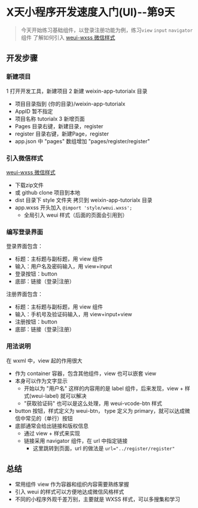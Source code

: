 # X天小程序开发速度入门(UI)--第9天

> 今天开始练习基础组件，以登录注册功能为例，练习`view` `input` `navigator`组件
> 了解如何引入 [weui-wxss 微信样式](https://github.com/weui/weui-wxss)

## 开发步骤
### 新建项目

1 打开开发工具，新建项目
2 新建  weixin-app-tutorialx  目录
   * 项目目录指到 {你的目录}/weixin-app-tutorialx
   * AppID 暂不指定
   * 项目名称 tutorialx
3 新增页面
   * Pages 目录右键，新建目录，register
   * register 目录右键，新建Page，register
   * app.json 中 "pages" 数组增加 "pages/register/register"

### 引入微信样式
[weui-wxss 微信样式](https://github.com/weui/weui-wxss)

* 下载zip文件
* 或 github clone 项目到本地
* dist 目录下 style 文件夹 拷贝到 weixin-app-tutorialx  目录
* app.wxss 开头加入 `@import 'style/weui.wxss';` 
   * 全局引入 weui 样式（后面的页面会引用到）

### 编写登录界面
登录界面包含：

* 标题：主标题与副标题，用 view 组件
* 输入：用户名及密码输入，用 view+input
* 登录按钮：button
* 底部：链接（登录|注册）

注册界面包含：

* 标题：主标题与副标题，用 view 组件
* 输入：手机号及验证码输入，用 view+input+view
* 注册按钮：button
* 底部：链接（登录|注册）

### 用法说明
在 wxml 中，view 起的作用很大

* 作为 container 容器，包含其他组件，view 也可以嵌套 view
* 本身可以作为文字显示
   * 开始以为 "用户名" 这样的内容用的是 label 组件，后来发现，view + 样式(weui-label) 就可以解决
   * "获取验证码" 也可以是这么处理，用 weui-vcode-btn 样式
* button 按钮，样式定义为 weui-btn， type 定义为 primary，就可以达成微信中常见的（单行）按钮
* 底部通常会给出链接和版权信息
   * 通过 view + 样式来实现
   * 链接采用 navigator 组件，在 url 中指定链接
      * 这里跳转到页面，url 的做法是 `url="../register/register"`

## 总结
* 常用组件 view 作为容器和组织内容需要熟练掌握
* 引入 weui 的样式可以方便地达成微信风格样式
* 不同的小程序外观千差万别，主要就是 WXSS 样式，可以多搜集和学习
